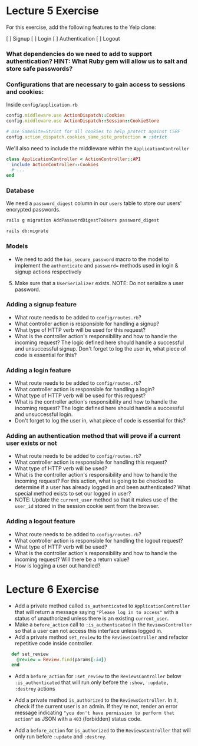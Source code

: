 # Lecture 5 Exercise

For this exercise, add the following features to the Yelp clone:

[ ] Signup
[ ] Login
[ ] Authentication
[ ] Logout

### What dependencies do we need to add to support authentication? HINT: What Ruby gem will allow us to salt and store safe passwords?

### Configurations that are necessary to gain access to sessions and cookies:

Inside `config/application.rb`

```rb
config.middleware.use ActionDispatch::Cookies
config.middleware.use ActionDispatch::Session::CookieStore

# Use SameSite=Strict for all cookies to help protect against CSRF
config.action_dispatch.cookies_same_site_protection = :strict
```

We'll also need to include the middleware within the `ApplicationController`

```rb
class ApplicationController < ActionController::API
  include ActionController::Cookies
  # ...
end
```

### Database

We need a `password_digest` column in our `users` table to store our users' encrypted passwords.

```bash
rails g migration AddPasswordDigestToUsers password_digest
```

```bash
rails db:migrate
```

### Models

- We need to add the `has_secure_password` macro to the model to implement the `authenticate` and `password=` methods used in login & signup actions respectively

5. Make sure that a `UserSerializer` exists. NOTE: Do not serialize a user password.

### Adding a signup feature

- What route needs to be added to `config/routes.rb`?
- What controller action is responsible for handling a signup?
- What type of HTTP verb will be used for this request?
- What is the controller action's responsibility and how to handle the incoming request? The logic defined here should handle a successful and unsuccessful signup. Don't forget to log the user in, what piece of code is essential for this?

### Adding a login feature

- What route needs to be added to `config/routes.rb`?
- What controller action is responsible for handling a login?
- What type of HTTP verb will be used for this request?
- What is the controller action's responsibility and how to handle the incoming request? The logic defined here should handle a successful and unsuccessful login.
- Don't forget to log the user in, what piece of code is essential for this?

### Adding an authentication method that will prove if a current user exists or not

- What route needs to be added to `config/routes.rb`?
- What controller action is responsible for handling this request?
- What type of HTTP verb will be used?
- What is the controller action's responsibility and how to handle the incoming request? For this action, what is going to be checked to determine if a user has already logged in and been authenticated? What special method exists to set our logged in user?
- NOTE: Update the `current_user` method so that it makes use of the `user_id` stored in the session cookie sent from the browser.

### Adding a logout feature

- What route needs to be added to `config/routes.rb`?
- What controller action is responsible for handling the logout request?
- What type of HTTP verb will be used?
- What is the controller action's responsibility and how to handle the incoming request? Will there be a return value?
- How is logging a user out handled?

# Lecture 6 Exercise

- Add a private method called `is_authenticated` to `ApplicationController` that will return a message saying `"Please log in to access"` with a status of unauthorized unless there is an existing `current_user`.
- Make a `before_action` call to `:is_authenticated` in the `ReviewsController` so that a user can not access this interface unless logged in.
- Add a private method `set_review` to the `ReviewsController` and refactor repetitive code inside controller.

```rb
  def set_review
    @review = Review.find(params[:id])
  end
```

- Add a `before_action` for `:set_review` to the `ReviewsController` below `:is_authenticated` that will run only before the `:show, :update, :destroy` actions

- Add a private method `is_authorized` to the `ReviewsController`. In it, check if the current user is an admin. If they're not, render an error message indicating `"you don't have permission to perform that action"` as JSON with a `403` (forbidden) status code.
- Add a `before_action` for `is_authorized` to the `ReviewsController` that will only run before `:update` and `:destroy`.
